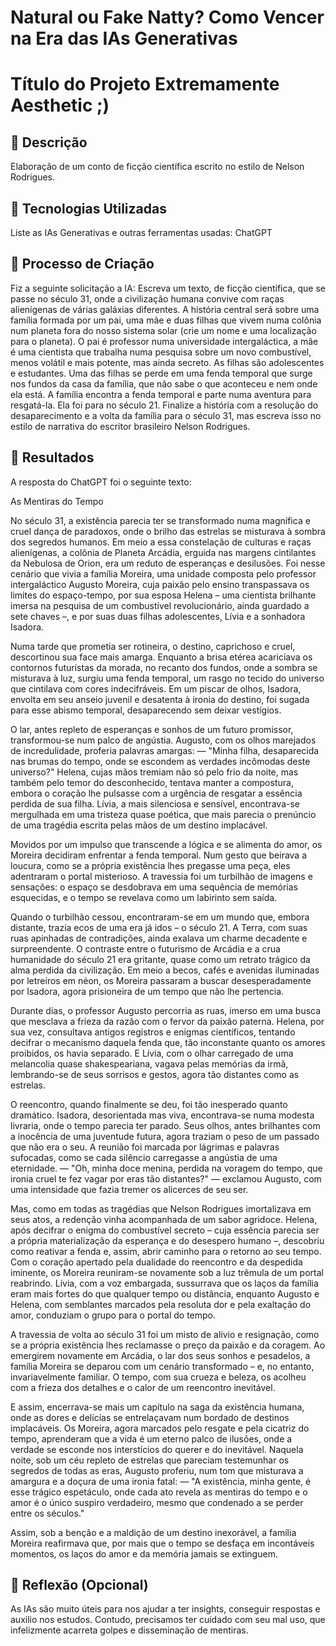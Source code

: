 # Natural ou Fake Natty? Como Vencer na Era das IAs Generativas

# Título do Projeto Extremamente Aesthetic ;)

## 📒 Descrição
Elaboração de um conto de ficção científica escrito no estilo de Nelson Rodrigues.

## 🤖 Tecnologias Utilizadas
Liste as IAs Generativas e outras ferramentas usadas: 
ChatGPT

## 🧐 Processo de Criação
Fiz a seguinte solicitação a IA:
Escreva um texto, de ficção científica, que se passe no século 31, onde a civilização humana convive com raças alienígenas de várias galáxias diferentes. A história central será sobre uma família formada por um pai, uma mãe e duas filhas que vivem numa colônia num planeta fora do nosso sistema solar (crie um nome e uma localização para o planeta). O pai é professor numa universidade intergaláctica, a mãe é uma cientista que trabalha numa pesquisa sobre um novo combustível, menos volátil e mais potente, mas ainda secreto. As filhas são adolescentes e estudantes. Uma das filhas se perde em uma fenda temporal que surge nos fundos da casa da família, que não sabe o que aconteceu e nem onde ela está.  A família encontra a fenda temporal e parte numa aventura para resgatá-la. Ela foi para no século 21. Finalize a história com a resolução do desaparecimento e a volta da família para o século 31, mas escreva isso no estilo de narrativa do escritor brasileiro Nelson Rodrigues.

## 🚀 Resultados
A resposta do ChatGPT foi o seguinte texto:

As Mentiras do Tempo

No século 31, a existência parecia ter se transformado numa magnífica e cruel dança de paradoxos, onde o brilho das estrelas se misturava à sombra dos segredos humanos. Em meio a essa constelação de culturas e raças alienígenas, a colônia de Planeta Arcádia, erguida nas margens cintilantes da Nebulosa de Orion, era um reduto de esperanças e desilusões. Foi nesse cenário que vivia a família Moreira, uma unidade composta pelo professor intergaláctico Augusto Moreira, cuja paixão pelo ensino transpassava os limites do espaço-tempo, por sua esposa Helena – uma cientista brilhante imersa na pesquisa de um combustível revolucionário, ainda guardado a sete chaves –, e por suas duas filhas adolescentes, Lívia e a sonhadora Isadora.

Numa tarde que prometia ser rotineira, o destino, caprichoso e cruel, descortinou sua face mais amarga. Enquanto a brisa etérea acariciava os contornos futuristas da morada, no recanto dos fundos, onde a sombra se misturava à luz, surgiu uma fenda temporal, um rasgo no tecido do universo que cintilava com cores indecifráveis. Em um piscar de olhos, Isadora, envolta em seu anseio juvenil e desatenta à ironia do destino, foi sugada para esse abismo temporal, desaparecendo sem deixar vestígios.

O lar, antes repleto de esperanças e sonhos de um futuro promissor, transformou-se num palco de angústia. Augusto, com os olhos marejados de incredulidade, proferia palavras amargas:
— "Minha filha, desaparecida nas brumas do tempo, onde se escondem as verdades incômodas deste universo?"
Helena, cujas mãos tremiam não só pelo frio da noite, mas também pelo temor do desconhecido, tentava manter a compostura, embora o coração lhe pulsasse com a urgência de resgatar a essência perdida de sua filha. Lívia, a mais silenciosa e sensível, encontrava-se mergulhada em uma tristeza quase poética, que mais parecia o prenúncio de uma tragédia escrita pelas mãos de um destino implacável.

Movidos por um impulso que transcende a lógica e se alimenta do amor, os Moreira decidiram enfrentar a fenda temporal. Num gesto que beirava a loucura, como se a própria existência lhes pregasse uma peça, eles adentraram o portal misterioso. A travessia foi um turbilhão de imagens e sensações: o espaço se desdobrava em uma sequência de memórias esquecidas, e o tempo se revelava como um labirinto sem saída.

Quando o turbilhão cessou, encontraram-se em um mundo que, embora distante, trazia ecos de uma era já idos – o século 21. A Terra, com suas ruas apinhadas de contradições, ainda exalava um charme decadente e surpreendente. O contraste entre o futurismo de Arcádia e a crua humanidade do século 21 era gritante, quase como um retrato trágico da alma perdida da civilização. Em meio a becos, cafés e avenidas iluminadas por letreiros em néon, os Moreira passaram a buscar desesperadamente por Isadora, agora prisioneira de um tempo que não lhe pertencia.

Durante dias, o professor Augusto percorria as ruas, imerso em uma busca que mesclava a frieza da razão com o fervor da paixão paterna. Helena, por sua vez, consultava antigos registros e enigmas científicos, tentando decifrar o mecanismo daquela fenda que, tão inconstante quanto os amores proibidos, os havia separado. E Lívia, com o olhar carregado de uma melancolia quase shakespeariana, vagava pelas memórias da irmã, lembrando-se de seus sorrisos e gestos, agora tão distantes como as estrelas.

O reencontro, quando finalmente se deu, foi tão inesperado quanto dramático. Isadora, desorientada mas viva, encontrava-se numa modesta livraria, onde o tempo parecia ter parado. Seus olhos, antes brilhantes com a inocência de uma juventude futura, agora traziam o peso de um passado que não era o seu. A reunião foi marcada por lágrimas e palavras sufocadas, como se cada silêncio carregasse a angústia de uma eternidade.
— "Oh, minha doce menina, perdida na voragem do tempo, que ironia cruel te fez vagar por eras tão distantes?" — exclamou Augusto, com uma intensidade que fazia tremer os alicerces de seu ser.

Mas, como em todas as tragédias que Nelson Rodrigues imortalizava em seus atos, a redenção vinha acompanhada de um sabor agridoce. Helena, após decifrar o enigma do combustível secreto – cuja essência parecia ser a própria materialização da esperança e do desespero humano –, descobriu como reativar a fenda e, assim, abrir caminho para o retorno ao seu tempo. Com o coração apertado pela dualidade do reencontro e da despedida iminente, os Moreira reuniram-se novamente sob a luz trêmula de um portal reabrindo. Lívia, com a voz embargada, sussurrava que os laços da família eram mais fortes do que qualquer tempo ou distância, enquanto Augusto e Helena, com semblantes marcados pela resoluta dor e pela exaltação do amor, conduziam o grupo para o portal do tempo.

A travessia de volta ao século 31 foi um misto de alívio e resignação, como se a própria existência lhes reclamasse o preço da paixão e da coragem. Ao emergirem novamente em Arcádia, o lar dos seus sonhos e pesadelos, a família Moreira se deparou com um cenário transformado – e, no entanto, invariavelmente familiar. O tempo, com sua crueza e beleza, os acolheu com a frieza dos detalhes e o calor de um reencontro inevitável.

E assim, encerrava-se mais um capítulo na saga da existência humana, onde as dores e delícias se entrelaçavam num bordado de destinos implacáveis. Os Moreira, agora marcados pelo resgate e pela cicatriz do tempo, aprenderam que a vida é um eterno palco de ilusões, onde a verdade se esconde nos interstícios do querer e do inevitável.
Naquela noite, sob um céu repleto de estrelas que pareciam testemunhar os segredos de todas as eras, Augusto proferiu, num tom que misturava a amargura e a doçura de uma ironia fatal:
— "A existência, minha gente, é esse trágico espetáculo, onde cada ato revela as mentiras do tempo e o amor é o único suspiro verdadeiro, mesmo que condenado a se perder entre os séculos."

Assim, sob a benção e a maldição de um destino inexorável, a família Moreira reafirmava que, por mais que o tempo se desfaça em incontáveis momentos, os laços do amor e da memória jamais se extinguem.


## 💭 Reflexão (Opcional)
As IAs são muito úteis para nos ajudar a ter insights, conseguir respostas e auxilio nos estudos. Contudo, precisamos ter cuidado com seu mal uso, que infelizmente acarreta golpes e disseminação de mentiras.



<!--### Exemplos e Insigths

- [E-BOOK](/exemplos/E-BOOK.md)
- [Podcast](/exemplos/PODCAST.md)
- [Vídeo (Avatar Virtual)](/exemplos/VIDEO.md)

## Links Interessantes

[Base10: If You’re Not First, You’re Last: How AI Becomes Mission Critical](https://base10.vc/post/generative-ai-mission-critical/)

![Base10's Trend Map Generative AI](https://github.com/digitalinnovationone/lab-natty-or-not/assets/730492/f4df26e8-f8f7-4419-8252-c69d73ea930c)
